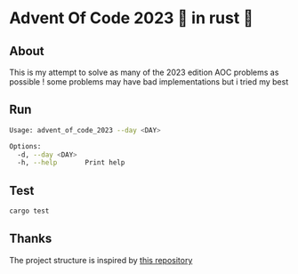 # Advent Of Code 2023 🎁 in rust 🦀
## About
This is my attempt to solve as many of the 2023 edition AOC problems as possible !
some problems may have bad implementations but i tried my best

## Run
```sh
Usage: advent_of_code_2023 --day <DAY>

Options:
  -d, --day <DAY>
  -h, --help       Print help
```
## Test
```sh
cargo test
```
## Thanks
The project structure is inspired by [this repository](https://github.com/Basicprogrammer10/advent-of-code)
